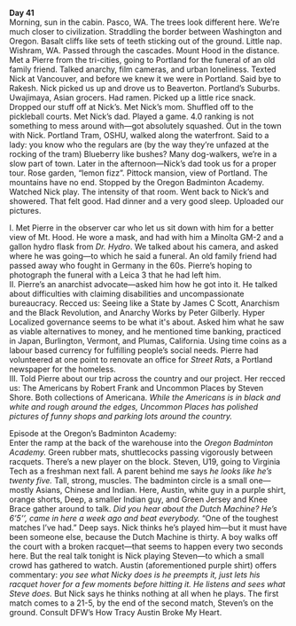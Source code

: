 **Day 41**  
Morning, sun in the cabin. Pasco, WA. The trees look different here. We’re much closer to civilization. Straddling the border between Washington and Oregon. Basalt cliffs like sets of teeth sticking out of the ground. Little nap. Wishram, WA. Passed through the cascades. Mount Hood in the distance. Met a Pierre from the tri-cities, going to Portland for the funeral of an old family friend. Talked anarchy, film cameras, and urban loneliness. Texted Nick at Vancouver, and before we knew it we were in Portland. Said bye to Rakesh. Nick picked us up and drove us to Beaverton. Portland’s Suburbs. Uwajimaya, Asian grocers. Had ramen. Picked up a little rice snack. Dropped our stuff off at Nick’s. Met Nick’s mom. Shuffled off to the pickleball courts. Met Nick’s dad. Played a game. 4.0 ranking is not something to mess around with—got absolutely squashed. Out in the town with Nick. Portland Tram, OSHU, walked along the waterfront. Said to a lady: you know who the regulars are (by the way they’re unfazed at the rocking of the tram) Blueberry like bushes? Many dog-walkers, we’re in a slow part of town. Later in the afternoon—Nick’s dad took us for a proper tour. Rose garden, “lemon fizz”. Pittock mansion, view of Portland. The mountains have no end. Stopped by the Oregon Badminton Academy. Watched Nick play. The intensity of that room. Went back to Nick’s and showered. That felt good. Had dinner and a very good sleep. Uploaded our pictures. 

I. Met Pierre in the observer car who let us sit down with him for a better view of Mt. Hood. He wore a mask, and had with him a Minolta GM-2 and a gallon hydro flask from *Dr. Hydro*. We talked about his camera, and asked where he was going—to which he said a funeral. An old family friend had passed away who fought in Germany in the 60s. Pierre’s hoping to photograph the funeral with a Leica 3 that he had left him.   
II. Pierre’s an anarchist advocate—asked him how he got into it. He talked about difficulties with claiming disabilities and uncompassionate bureaucracy. Recced us: Seeing like a State by James C Scott, Anarchism and the Black Revolution, and Anarchy Works by Peter Gilberly. Hyper Localized governance seems to be what it's about. Asked him what he saw as viable alternatives to money, and he mentioned time banking, practiced in Japan, Burlington, Vermont, and Plumas, California. Using time coins as a labour based currency for fulfilling people’s social needs. Pierre had volunteered at one point to renovate an office for *Street Rats*, a Portland newspaper for the homeless.   
III. Told Pierre about our trip across the country and our project. Her recced us: The Americans by Robert Frank and Uncommon Places by Steven Shore. Both collections of Americana. *While the Americans is in black and white and rough around the edges, Uncommon Places has polished pictures of funny shops and parking lots around the country.* 

Episode at the Oregon’s Badminton Academy:  
Enter the ramp at the back of the warehouse into the *Oregon Badminton Academy.* Green rubber mats, shuttlecocks passing vigorously between racquets. There’s a new player on the block. Steven, U19, going to Virginia Tech as a freshman next fall. A parent behind me says *he looks like he’s twenty five.* Tall, strong, muscles. The badminton circle is a small one—mostly Asians, Chinese and Indian. Here, Austin, white guy in a purple shirt, orange shorts, Deep, a smaller Indian guy, and Green Jersey and Knee Brace gather around to talk. *Did you hear about the Dutch Machine? He’s 6’5’’, came in here a week ago and beat everybody.* “One of the toughest matches I’ve had.” Deep says. Nick thinks he’s played him—but it must have been someone else, because the Dutch Machine is thirty. A boy walks off the court with a broken racquet—that seems to happen every two seconds here. But the real talk tonight is Nick playing Steven—to which a small crowd has gathered to watch. Austin (aforementioned purple shirt) offers commentary: *you see what Nicky does is he preempts it, just lets his racquet hover for a few moments before hitting it. He listens and sees what Steve does.* But Nick says he thinks nothing at all when he plays. The first match comes to a 21-5, by the end of the second match, Steven’s on the ground. Consult DFW’s How Tracy Austin Broke My Heart.